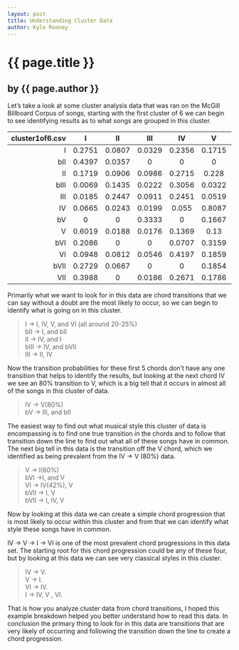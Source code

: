 ```yaml
---
layout: post
title: Understanding Cluster Data
author: Kyle Rooney
---
```


# {{ page.title }} #

## by {{ page.author }} ##

Let’s take a look at some cluster analysis data that was ran on the McGill Billboard Corpus of songs, starting with the first cluster of 6 we can begin to see identifying results as to what songs are grouped in this cluster.

| cluster1of6.csv | I | II | III | IV | V | VI | VII | bII | bIII | bV | bVI | bVII |
|-:|:-:|:-:|:-:|:-:|:-:|:-:|:-:|:-:|:-:|:-:|:-:|:-:|
| I | 0.2751 | 0.0807 | 0.0329 | 0.2356 | 0.1715 | 0.1643 | 0.0055 | 0 | 0.0011 | 0 | 0.0178 | 0.0148 |
| bII | 0.4397 | 0.0357 | 0 | 0 | 0 | 0 | 0 | 0.2223 | 0.1071 | 0.0259 | 0 | 0.1607 |
| II | 0.1719 | 0.0906 | 0.0986 | 0.2715 | 0.228 | 0.0577 | 0.0175 | 0.0114 | 0.0007 | 0.0114 | 0.0009 | 0.0399 |
| bIII | 0.0069 | 0.1435 | 0.0222 | 0.3056 | 0.0322 | 0.0556 | 0 | 0.0556 | 0.1551 | 0.0222 | 0.1734 | 0.0139 |
| III | 0.0185 | 0.2447 | 0.0911 | 0.2451 | 0.0519 | 0.2697 | 0 | 0.0157 | 0.0321 | 0.0147 | 0 | 0.0147 |
| IV | 0.0665 | 0.0243 | 0.0199 | 0.055 | 0.8087 | 0.0083 | 0 | 0 | 0.0033 | 0 | 0.002 | 0.0115 |
| bV | 0 | 0 | 0.3333 | 0 | 0.1667 | 0 | 0.1667 | 0.3333 | 0 | 0 | 0 | 0 |
| V | 0.6019 | 0.0188 | 0.0176 | 0.1369 | 0.13 | 0.0612 | 0 | 0.0046 | 0.0129 | 0 | 0.0122 | 0.0002 |
| bVI | 0.2086 | 0 | 0 | 0.0707 | 0.3159 | 0.1111 | 0 | 0.0556 | 0.0278 | 0 | 0.0804 | 0.13 |
| VI | 0.0948 | 0.0812 | 0.0546 | 0.4197 | 0.1859 | 0.1415 | 0.0081 | 0 | 0.0025 | 0.0013 | 0.0081 | 0 |
| bVII | 0.2729 | 0.0667 | 0 | 0 | 0.1854 | 0.0267 | 0.075 | 0 | 0.2 | 0 | 0.1067 | 0.0667 |
| VII | 0.3988 | 0 | 0.0186 | 0.2671 | 0.1786 | 0 | 0.0536 | 0 | 0.0833 | 0 | 0 | 0 |

Primarily what we want to look for in this data are chord transitions that we can say without a doubt are the most likely to occur, so we can begin to identify what is going on in this cluster.

> I -\> I, IV, V, and VI (all around 20-25%)  
bII -\> I, and bII  
II -\> IV, and I  
bIII -\> IV, and bVII  
III -\> II, IV

Now the transition probabilities for these first 5 chords don’t have any one transition that helps to identify the results, but looking at the next chord IV we see an 80% transition to V, which is a big tell that it occurs in almost all of the songs in this cluster of data.

>  IV -\> V(80%)  
bV -\> III, and bII

The easiest way to find out what musical style this cluster of data is encompassing is to find one true transition in the chords and to follow that transition down the line to find out what all of these songs have in common. The next big tell in this data is the transition off the V chord, which we identified as being prevalent from the IV -\> V (80%) data.

> V -\> I(60%)  
bVI -\>I, and V  
VI -\> IV(42%), V  
bVII -\> I, V  
bVII -\> I, IV, V

Now by looking at this data we can create a simple chord progression that is most likely to occur within this cluster and from that we can identify what style these songs have in common.

IV -\> V -\> I -\> VI is one of the most prevalent chord progressions in this data set. The starting root for this chord progression could be any of these four, but by looking at this data we can see very classical styles in this cluster.

> IV -\> V.  
V -\> I.  
VI -\> IV.  
I -\> IV, V , VI.

That is how you analyze cluster data from chord transitions, I hoped this example breakdown helped you better understand how to read this data. In conclusion the primary thing to look for in this data are transitions that are very likely of occurring and following the transition down the line to create a chord progression.
